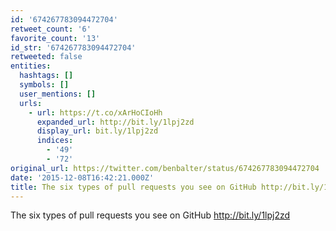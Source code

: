 ```yaml
---
id: '674267783094472704'
retweet_count: '6'
favorite_count: '13'
id_str: '674267783094472704'
retweeted: false
entities:
  hashtags: []
  symbols: []
  user_mentions: []
  urls:
    - url: https://t.co/xArHoCIoHh
      expanded_url: http://bit.ly/1lpj2zd
      display_url: bit.ly/1lpj2zd
      indices:
        - '49'
        - '72'
original_url: https://twitter.com/benbalter/status/674267783094472704
date: '2015-12-08T16:42:21.000Z'
title: The six types of pull requests you see on GitHub http://bit.ly/1lpj2zd
---
```


The six types of pull requests you see on GitHub http://bit.ly/1lpj2zd